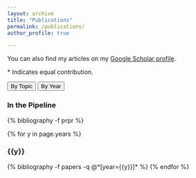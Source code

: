 ```yaml
---
layout: archive
title: "Publications"
permalink: /publications/
author_profile: true

---
```


<p> 
You can also find my articles on my 
<a href= "##"> Google Scholar profile</a>.  
</p> 
<p>
* Indicates equal contribution.
</p> 
<a href="/publicationbytopic/"><button type="button" class="btn" style="outline:none">By Topic </button></a> 
<a href="/publicationbyyear/"><button type="button" class="btn" style="outline:none">By Year  </button></a> 

<h3  class="pubyear">In the Pipeline</h3>
{% bibliography -f prpr %}

{% for y in page.years %}
  <h3  id="{{y}}" class="pubyear">{{y}}</h3>
  {% bibliography -f papers -q @*[year={{y}}]* %}
{% endfor %}

